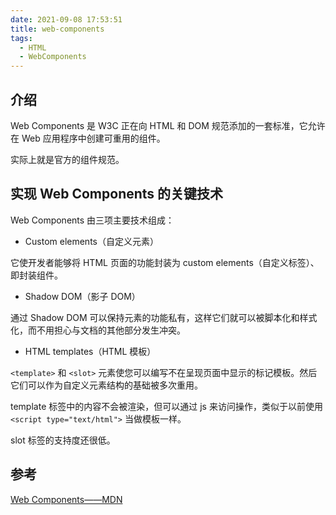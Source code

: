 ```yaml
---
date: 2021-09-08 17:53:51
title: web-components
tags:
  - HTML
  - WebComponents
---
```


## 介绍

Web Components 是 W3C 正在向 HTML 和 DOM 规范添加的一套标准，它允许在 Web 应用程序中创建可重用的组件。

实际上就是官方的组件规范。

## 实现 Web Components 的关键技术

Web Components 由三项主要技术组成：

- Custom elements（自定义元素）

它使开发者能够将 HTML 页面的功能封装为 custom elements（自定义标签）、即封装组件。

- Shadow DOM（影子 DOM）

通过 Shadow DOM 可以保持元素的功能私有，这样它们就可以被脚本化和样式化，而不用担心与文档的其他部分发生冲突。

- HTML templates（HTML 模板）

`<template>` 和 `<slot>` 元素使您可以编写不在呈现页面中显示的标记模板。然后它们可以作为自定义元素结构的基础被多次重用。

template 标签中的内容不会被渲染，但可以通过 js 来访问操作，类似于以前使用 `<script type="text/html">` 当做模板一样。

slot 标签的支持度还很低。

## 参考

[Web Components——MDN](https://developer.mozilla.org/zh-CN/docs/Web/Web_Components)
